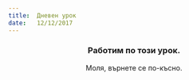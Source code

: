 ```yaml
---
title:  Дневен урок
date:   12/12/2017
---
```


### <center>Работим по този урок.</center>
<center>Моля, върнете се по-късно.</center>